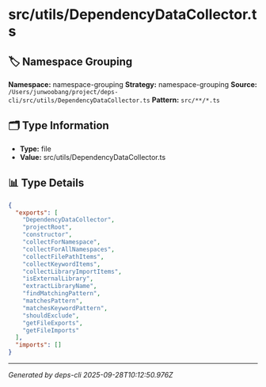# src/utils/DependencyDataCollector.ts

## 🏷️ Namespace Grouping

**Namespace:** namespace-grouping
**Strategy:** namespace-grouping
**Source:** `/Users/junwoobang/project/deps-cli/src/utils/DependencyDataCollector.ts`
**Pattern:** `src/**/*.ts`

## 🗂️ Type Information

- **Type:** file
- **Value:** src/utils/DependencyDataCollector.ts

## 📊 Type Details

```json
{
  "exports": [
    "DependencyDataCollector",
    "projectRoot",
    "constructor",
    "collectForNamespace",
    "collectForAllNamespaces",
    "collectFilePathItems",
    "collectKeywordItems",
    "collectLibraryImportItems",
    "isExternalLibrary",
    "extractLibraryName",
    "findMatchingPattern",
    "matchesPattern",
    "matchesKeywordPattern",
    "shouldExclude",
    "getFileExports",
    "getFileImports"
  ],
  "imports": []
}
```

---
*Generated by deps-cli 2025-09-28T10:12:50.976Z*
